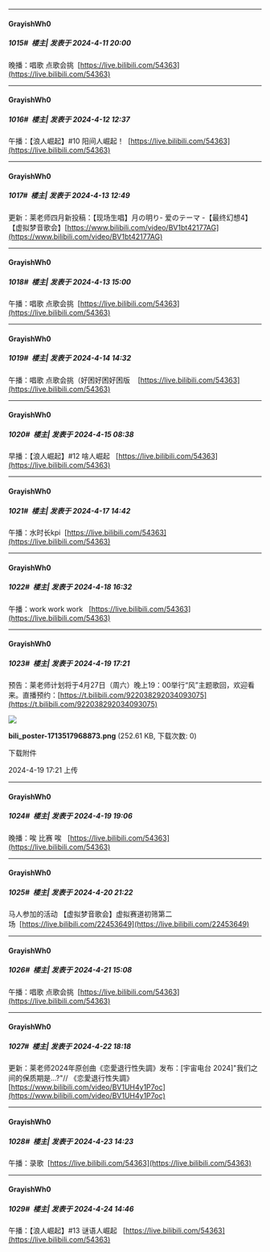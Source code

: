 ﻿
*****

####  GrayishWh0  
##### 1015#         楼主| 发表于 2024-4-11 20:00

晚播：唱歌 点歌会挑  [https://live.bilibili.com/54363](https://live.bilibili.com/54363)


*****

####  GrayishWh0  
##### 1016#         楼主| 发表于 2024-4-12 12:37

午播：【浪人崛起】#10 阳间人崛起！  [https://live.bilibili.com/54363](https://live.bilibili.com/54363)


*****

####  GrayishWh0  
##### 1017#         楼主| 发表于 2024-4-13 12:49

更新：莱老师四月新投稿：【现场生唱】月の明り- 爱のテーマ -【最终幻想4】【虚拟梦音歌会】[https://www.bilibili.com/video/BV1bt42177AG](https://www.bilibili.com/video/BV1bt42177AG)


*****

####  GrayishWh0  
##### 1018#         楼主| 发表于 2024-4-13 15:00

午播：唱歌 点歌会挑  [https://live.bilibili.com/54363](https://live.bilibili.com/54363)


*****

####  GrayishWh0  
##### 1019#         楼主| 发表于 2024-4-14 14:32

午播：唱歌 点歌会挑（好困好困好困版    [https://live.bilibili.com/54363](https://live.bilibili.com/54363)


*****

####  GrayishWh0  
##### 1020#         楼主| 发表于 2024-4-15 08:38

早播：【浪人崛起】#12 啥人崛起   [https://live.bilibili.com/54363](https://live.bilibili.com/54363)


*****

####  GrayishWh0  
##### 1021#         楼主| 发表于 2024-4-17 14:42

午播：水时长kpi  [https://live.bilibili.com/54363](https://live.bilibili.com/54363)


*****

####  GrayishWh0  
##### 1022#         楼主| 发表于 2024-4-18 16:32

午播：work work work   [https://live.bilibili.com/54363](https://live.bilibili.com/54363)


*****

####  GrayishWh0  
##### 1023#         楼主| 发表于 2024-4-19 17:21

预告：莱老师计划将于4月27日（周六）晚上19：00举行“风”主题歌回，欢迎看来。直播预约：[https://t.bilibili.com/922038292034093075](https://t.bilibili.com/922038292034093075) 

<img src="https://img.saraba1st.com/forum/202404/19/172109drpv7xwp1yep1va7.png" referrerpolicy="no-referrer">

<strong>bili_poster-1713517968873.png</strong> (252.61 KB, 下载次数: 0)

下载附件

2024-4-19 17:21 上传


*****

####  GrayishWh0  
##### 1024#         楼主| 发表于 2024-4-19 19:06

晚播：唉 比赛 唉   [https://live.bilibili.com/54363](https://live.bilibili.com/54363)


*****

####  GrayishWh0  
##### 1025#         楼主| 发表于 2024-4-20 21:22

马人参加的活动 【虚拟梦音歌会】虚拟赛道初筛第二场  [https://live.bilibili.com/22453649](https://live.bilibili.com/22453649)


*****

####  GrayishWh0  
##### 1026#         楼主| 发表于 2024-4-21 15:08

午播：唱歌 点歌会挑  [https://live.bilibili.com/54363](https://live.bilibili.com/54363)


*****

####  GrayishWh0  
##### 1027#         楼主| 发表于 2024-4-22 18:18

更新：莱老师2024年原创曲《恋愛退行性失調》发布：[宇宙电台 2024]"我们之间的保质期是...?"// 《恋愛退行性失調》 [https://www.bilibili.com/video/BV1UH4y1P7oc](https://www.bilibili.com/video/BV1UH4y1P7oc)


*****

####  GrayishWh0  
##### 1028#         楼主| 发表于 2024-4-23 14:23

午播：录歌  [https://live.bilibili.com/54363](https://live.bilibili.com/54363)


*****

####  GrayishWh0  
##### 1029#         楼主| 发表于 2024-4-24 14:46

午播：【浪人崛起】#13 谜语人崛起   [https://live.bilibili.com/54363](https://live.bilibili.com/54363)

